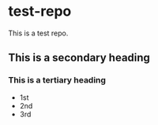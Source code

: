 test-repo
=========

This is a test repo.
## This is a secondary heading
### This is a tertiary heading
* 1st
* 2nd
* 3rd

